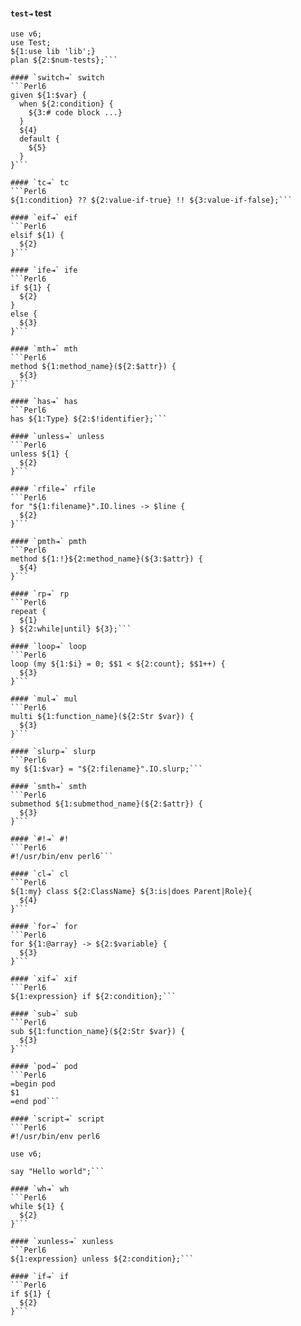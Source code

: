 
#### `test⇥` test
```Perl6
use v6;
use Test;
${1:use lib 'lib';}
plan ${2:$num-tests};```

#### `switch⇥` switch
```Perl6
given ${1:$var} {
  when ${2:condition} {
    ${3:# code block ...}
  }
  ${4}
  default {
    ${5}
  }
}```

#### `tc⇥` tc
```Perl6
${1:condition} ?? ${2:value-if-true} !! ${3:value-if-false};```

#### `eif⇥` eif
```Perl6
elsif ${1) {
  ${2}
}```

#### `ife⇥` ife
```Perl6
if ${1} {
  ${2}
}
else {
  ${3}
}```

#### `mth⇥` mth
```Perl6
method ${1:method_name}(${2:$attr}) {
  ${3}
}```

#### `has⇥` has
```Perl6
has ${1:Type} ${2:$!identifier};```

#### `unless⇥` unless
```Perl6
unless ${1} {
  ${2}
}```

#### `rfile⇥` rfile
```Perl6
for "${1:filename}".IO.lines -> $line {
  ${2}
}```

#### `pmth⇥` pmth
```Perl6
method ${1:!}${2:method_name}(${3:$attr}) {
  ${4}
}```

#### `rp⇥` rp
```Perl6
repeat {
  ${1}
} ${2:while|until} ${3};```

#### `loop⇥` loop
```Perl6
loop (my ${1:$i} = 0; $$1 < ${2:count}; $$1++) {
  ${3}
}```

#### `mul⇥` mul
```Perl6
multi ${1:function_name}(${2:Str $var}) {
  ${3}
}```

#### `slurp⇥` slurp
```Perl6
my ${1:$var} = "${2:filename}".IO.slurp;```

#### `smth⇥` smth
```Perl6
submethod ${1:submethod_name}(${2:$attr}) {
  ${3}
}```

#### `#!⇥` #!
```Perl6
#!/usr/bin/env perl6```

#### `cl⇥` cl
```Perl6
${1:my} class ${2:ClassName} ${3:is|does Parent|Role}{
  ${4}
}```

#### `for⇥` for
```Perl6
for ${1:@array} -> ${2:$variable} {
  ${3}
}```

#### `xif⇥` xif
```Perl6
${1:expression} if ${2:condition};```

#### `sub⇥` sub
```Perl6
sub ${1:function_name}(${2:Str $var}) {
  ${3}
}```

#### `pod⇥` pod
```Perl6
=begin pod
$1
=end pod```

#### `script⇥` script
```Perl6
#!/usr/bin/env perl6

use v6;

say "Hello world";```

#### `wh⇥` wh
```Perl6
while ${1} {
  ${2}
}```

#### `xunless⇥` xunless
```Perl6
${1:expression} unless ${2:condition};```

#### `if⇥` if
```Perl6
if ${1} {
  ${2}
}```
